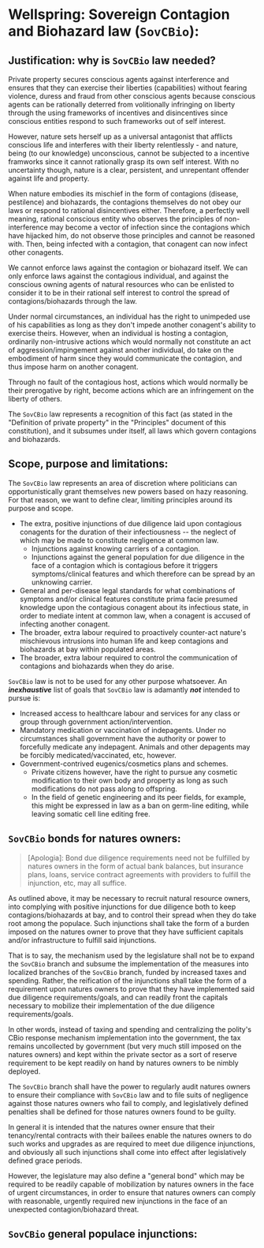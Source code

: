 # Wellspring: Sovereign Contagion and Biohazard law (`SovCBio`):

## Justification: why is `SovCBio` law needed?

Private property secures conscious agents against interference and ensures that they can exercise their liberties (capabilities) without fearing violence, duress and fraud from other conscious agents because conscious agents can be rationally deterred from volitionally infringing on liberty through the using frameworks of incentives and disincentives since conscious entities respond to such frameworks out of self interest.

However, nature sets herself up as a universal antagonist that afflicts conscious life and interferes with their liberty relentlessly - and nature, being (to our knowledge) unconscious, cannot be subjected to a incentive framworks since it cannot rationally grasp its own self interest. With no uncertainty though, nature is a clear, persistent, and unrepentant offender against life and property.

When nature embodies its mischief in the form of contagions (disease, pestilence) and biohazards, the contagions themselves do not obey our laws or respond to rational disincentives either. Therefore, a perfectly well meaning, rational conscious entity who observes the principles of non-interference may become a vector of infection since the contagions which have hijacked him, do not observe those principles and cannot be reasoned with. Then, being infected with a contagion, that conagent can now infect other conagents.

We cannot enforce laws against the contagion or biohazard itself. We can only enforce laws against the contagious individual, and against the conscious owning agents of natural resources who can be enlisted to consider it to be in their rational self interest to control the spread of contagions/biohazards through the law.

Under normal circumstances, an individual has the right to unimpeded use of his capabilities as long as they don't impede another conagent's ability to exercise theirs. However, when an individual is hosting a contagion, ordinarily non-intrusive actions which would normally not constitute an act of aggression/impingement against another individual, do take on the embodiment of harm since they would communicate the contagion, and thus impose harm on another conagent.

Through no fault of the contagious host, actions which would normally be their prerogative by right, become actions which are an infringement on the liberty of others.

The `SovCBio` law represents a recognition of this fact (as stated in the "Definition of private property" in the "Principles" document of this constitution), and it subsumes under itself, all laws which govern contagions and biohazards.

## Scope, purpose and limitations:

The `SovCBio` law represents an area of discretion where politicians can opportunistically grant themselves new powers based on hazy reasoning. For that reason, we want to define clear, limiting principles around its purpose and scope. 

- The extra, positive injunctions of due diligence laid upon contagious conagents for the duration of their infectiousness -- the neglect of which may be made to constitute negligence at common law.
  - Injunctions against knowing carriers of a contagion.
  - Injunctions against the general population for due diligence in the face of a contagion which is contagious before it triggers symptoms/clinical features and which therefore can be spread by an unknowing carrier.
- General and per-disease legal standards for what combinations of symptoms and/or clinical features constitute prima facie presumed knowledge upon the contagious conagent about its infectious state, in order to mediate intent at common law, when a conagent is accused of infecting another conagent.
- The broader, extra labour required to proactively counter-act nature's mischievous intrusions into human life and keep contagions and biohazards at bay within populated areas.
- The broader, extra labour required to control the communication of contagions and biohazards when they do arise.

`SovCBio` law is not to be used for any other purpose whatsoever. An ***inexhaustive*** list of goals that `SovCBio` law is adamantly ***not*** intended to pursue is:

- Increased access to healthcare labour and services for any class or group through government action/intervention.
- Mandatory medication or vaccination of indepagents. Under no circumstances shall government have the authority or power to forcefully medicate any indepagent. Animals and other depagents may be forcibly medicated/vaccinated, etc, however.
- Government-contrived eugenics/cosmetics plans and schemes.
  - Private citizens however, have the right to pursue any cosmetic modification to their own body and property as long as such modifications do not pass along to offspring.
  - In the field of genetic engineering and its peer fields, for example, this might be expressed in law as a ban on germ-line editing, while leaving somatic cell line editing free.

## `SovCBio` bonds for natures owners:

> [Apologia]: Bond due diligence requirements need not be fulfilled by natures owners in the form of actual bank balances, but insurance plans, loans, service contract agreements with providers to fulfill the injunction, etc, may all suffice.

As outlined above, it may be necessary to recruit natural resource owners, into complying with positive injunctions for due diligence both to keep contagions/biohazards at bay, and to control their spread when they do take root among the populace. Such injunctions shall take the form of a burden imposed on the natures owner to prove that they have sufficient capitals and/or infrastructure to fulfill said injunctions.

That is to say, the mechanism used by the legislature shall not be to expand the `SovCBio` branch and subsume the implementation of the measures into localized branches of the `SovCBio` branch, funded by increased taxes and spending. Rather, the reification of the injunctions shall take the form of a requirement upon natures owners to prove that they have implemented said due diligence requirements/goals, and can readily front the capitals necessary to mobilize their implementation of the due diligence requirements/goals.

In other words, instead of taxing and spending and centralizing the polity's CBio response mechanism implementation into the government, the tax remains uncollected by government (but very much still imposed on the natures owners) and kept within the private sector as a sort of reserve requirement to be kept readily on hand by natures owners to be nimbly deployed.

The `SovCBio` branch shall have the power to regularly audit natures owners to ensure their compliance with `SovCBio` law and to file suits of negligence against those natures owners who fail to comply, and legislatively defined penalties shall be defined for those natures owners found to be guilty.

In general it is intended that the natures owner ensure that their tenancy/rental contracts with their bailees enable the natures owners to do such works and upgrades as are required to meet due diligence injunctions, and obviously all such injunctions shall come into effect after legislatively defined grace periods.

However, the legislature may also define a "general bond" which may be required to be readily capable of mobilization by natures owners in the face of urgent circumstances, in order to ensure that natures owners can comply with reasonable, urgently required new injunctions in the face of an unexpected contagion/biohazard threat.

## `SovCBio` general populace injunctions:

